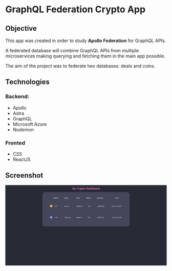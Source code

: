 # GraphQL Federation Crypto App

## Objective
This app was created in order to study **Apollo Federation** for GraphQL APIs. 

A federated database will combine GraphQL APIs from multiple microservices making querying and fetching them in the main app possible.

The aim of the project was to federate two databases: deals and coins.

## Technologies

### Backend:

- Apollo
- Astra
- GraphQL
- Microsoft  Azure
- Nodemon


### Fronted 

- CSS
- ReactJS

## Screenshot

![My Crypto App](public/images/graphqlCrypto.png "Running my application locally")
